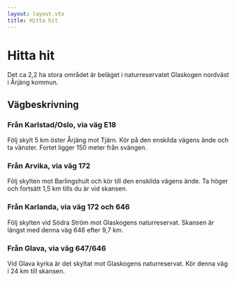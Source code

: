 ```yaml
---
layout: layout.vto
title: Hitta hit
---
```


# Hitta hit

Det ca 2,2 ha stora området är beläget i naturreservatet Glaskogen nordväst i Årjäng kommun.

## Vägbeskrivning

### Från Karlstad/Oslo, via väg E18

Följ skylt 5 km öster Årjäng mot Tjärn. Kör på den enskilda vägens ände och ta vänster. Fortet ligger 150 meter från svängen.

### Från Arvika, via väg 172

Följ skylten mot Barlingshult och kör till den enskilda vägens ände. Ta höger och fortsätt 1,5 km tills du är vid skansen.

### Från Karlanda, via väg 172 och 646

Följ skylten vid Södra Ström mot Glaskogens naturreservat. Skansen är längst med denna väg 646 efter 9,7 km.

### Från Glava, via väg 647/646

Vid Glava kyrka är det skyltat mot Glaskogens naturreservat. Kör denna väg i 24 km till skansen.